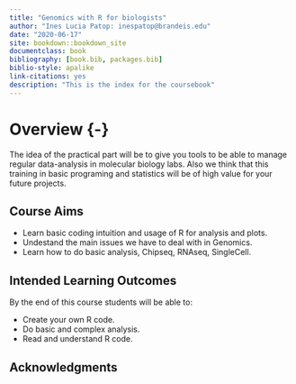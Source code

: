 ```yaml
--- 
title: "Genomics with R for biologists"
author: "Ines Lucia Patop: inespatop@brandeis.edu"
date: "2020-06-17"
site: bookdown::bookdown_site
documentclass: book
bibliography: [book.bib, packages.bib]
biblio-style: apalike
link-citations: yes
description: "This is the index for the coursebook"
---
```





# Overview {-}

The idea of the practical part will be to give you tools to be able to manage regular data-analysis in molecular biology labs. Also we think that this training in basic programing and statistics will be of high value for your future projects.

## Course Aims

* Learn basic coding intuition and usage of R for analysis and plots.
* Undestand the main issues we have to deal with in Genomics.
* Learn how to do basic analysis, Chipseq, RNAseq, SingleCell.

## Intended Learning Outcomes

By the end of this course students will be able to:

* Create your own R code.
* Do basic and complex analysis.
* Read and understand R code.

## Acknowledgments



